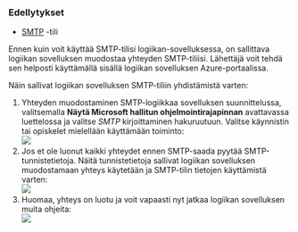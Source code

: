### <a name="prerequisites"></a>Edellytykset

- [SMTP](https://wikipedia.org/wiki/Simple_Mail_Transfer_Protocol) -tili  


Ennen kuin voit käyttää SMTP-tilisi logiikan-sovelluksessa, on sallittava logiikan sovelluksen muodostaa yhteyden SMTP-tiliisi. Lähettäjä voit tehdä sen helposti käyttämällä sisällä logiikan sovelluksen Azure-portaalissa.  

Näin sallivat logiikan sovelluksen SMTP-tiliin yhdistämistä varten:  
1. Yhteyden muodostaminen SMTP-logiikkaa sovelluksen suunnittelussa, valitsemalla **Näytä Microsoft hallitun ohjelmointirajapinnan** avattavassa luettelossa ja valitse *SMTP* kirjoittaminen hakuruutuun. Valitse käynnistin tai opiskelet mielellään käyttämään toiminto:  
![](./media/connectors-create-api-smtp/smtp-1.png)  
2. Jos et ole luonut kaikki yhteydet ennen SMTP-saada pyytää SMTP-tunnistetietoja. Näitä tunnistetietoja sallivat logiikan sovelluksen muodostamaan yhteys käytetään ja SMTP-tilin tietojen käyttämistä varten:  
![](./media/connectors-create-api-smtp/smtp-2.png)  
3. Huomaa, yhteys on luotu ja voit vapaasti nyt jatkaa logiikan sovelluksen muita ohjeita:  
 ![](./media/connectors-create-api-smtp/smtp-3.png)  

